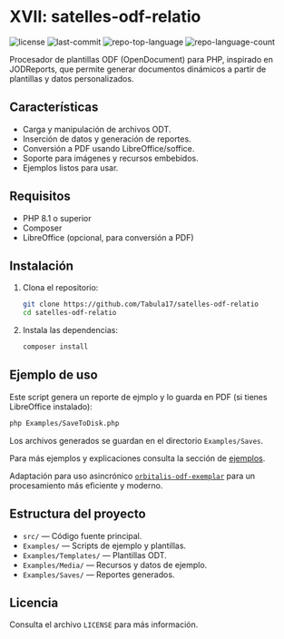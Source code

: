 # XVII: satelles-odf-relatio
<p>
	<img src="https://img.shields.io/github/license/Tabula17/satelles-odf-relatio?style=default&logo=opensourceinitiative&logoColor=white&color=2141ec" alt="license">
	<img src="https://img.shields.io/github/last-commit/Tabula17/satelles-odf-relatio?style=default&logo=git&logoColor=white&color=2141ec" alt="last-commit">
	<img src="https://img.shields.io/github/languages/top/Tabula17/satelles-odf-relatio?style=default&color=2141ec" alt="repo-top-language">
	<img src="https://img.shields.io/github/languages/count/Tabula17/satelles-odf-relatio?style=default&color=2141ec" alt="repo-language-count">
</p>

Procesador de plantillas ODF (OpenDocument) para PHP, inspirado en JODReports, que permite generar documentos dinámicos a partir de plantillas y datos personalizados.

## Características

- Carga y manipulación de archivos ODT.
- Inserción de datos y generación de reportes.
- Conversión a PDF usando LibreOffice/soffice.
- Soporte para imágenes y recursos embebidos.
- Ejemplos listos para usar.

## Requisitos

- PHP 8.1 o superior
- Composer
- LibreOffice (opcional, para conversión a PDF)

## Instalación

1. Clona el repositorio:
   ```sh
   git clone https://github.com/Tabula17/satelles-odf-relatio
   cd satelles-odf-relatio
   ```

2. Instala las dependencias:
   ```sh
   composer install
   ```

## Ejemplo de uso

Este script genera un reporte de ejmplo y lo guarda en PDF (si tienes LibreOffice instalado):

```sh
php Examples/SaveToDisk.php
```

Los archivos generados se guardan en el directorio `Examples/Saves`.

Para más ejemplos y explicaciones consulta la sección de [ejemplos](./Examples/README.md).

Adaptación para uso asincrónico [`orbitalis-odf-exemplar`](https://github.com/Tabula17/orbitalis-odf-exemplar) para un procesamiento más eficiente y moderno.

## Estructura del proyecto

- `src/` — Código fuente principal.
- `Examples/` — Scripts de ejemplo y plantillas.
- `Examples/Templates/` — Plantillas ODT.
- `Examples/Media/` — Recursos y datos de ejemplo.
- `Examples/Saves/` — Reportes generados.

## Licencia

Consulta el archivo `LICENSE` para más información.
